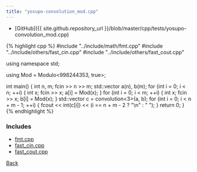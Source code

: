 ```yaml
---
title: "yosupo-convolution_mod.cpp"
---
```


- [GitHub]({{ site.github.repository_url }}/blob/master/cpp/tests/yosupo-convolution_mod.cpp)

{% highlight cpp %}
#include "../include/math/fmt.cpp"
#include "../include/others/fast_cin.cpp"
#include "../include/others/fast_cout.cpp"

using namespace std;

using Mod = Modulo<998244353, true>;

int main() {
  int n, m;
  fcin >> n >> m;
  std::vector<Mod> a(n), b(m);
  for (int i = 0; i < n; ++i) {
    int x;
    fcin >> x;
    a[i] = Mod(x);
  }
  for (int i = 0; i < m; ++i) {
    int x;
    fcin >> x;
    b[i] = Mod(x);
  }
  std::vector<Mod> c = convolution<3>(a, b);
  for (int i = 0; i < n + m - 1; ++i) {
    fcout << int(c[i]) << (i == n + m - 2 ? "\n" : " ");
  }
  return 0;
}
{% endhighlight %}

### Includes

- [fmt.cpp](../include/math/fmt)
- [fast_cin.cpp](../include/others/fast_cin)
- [fast_cout.cpp](../include/others/fast_cout)

[Back](..)
